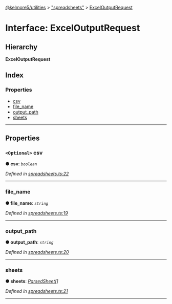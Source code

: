 [@kelmore5/utilities](../README.md) > ["spreadsheets"](../modules/_spreadsheets_.md) > [ExcelOutputRequest](../interfaces/_spreadsheets_.exceloutputrequest.md)

# Interface: ExcelOutputRequest

## Hierarchy

**ExcelOutputRequest**

## Index

### Properties

* [csv](_spreadsheets_.exceloutputrequest.md#csv)
* [file_name](_spreadsheets_.exceloutputrequest.md#file_name)
* [output_path](_spreadsheets_.exceloutputrequest.md#output_path)
* [sheets](_spreadsheets_.exceloutputrequest.md#sheets)

---

## Properties

<a id="csv"></a>

### `<Optional>` csv

**● csv**: *`boolean`*

*Defined in [spreadsheets.ts:22](https://github.com/kelmore5/javascript-utilities/blob/c0347fb/lib/spreadsheets.ts#L22)*

___
<a id="file_name"></a>

###  file_name

**● file_name**: *`string`*

*Defined in [spreadsheets.ts:19](https://github.com/kelmore5/javascript-utilities/blob/c0347fb/lib/spreadsheets.ts#L19)*

___
<a id="output_path"></a>

###  output_path

**● output_path**: *`string`*

*Defined in [spreadsheets.ts:20](https://github.com/kelmore5/javascript-utilities/blob/c0347fb/lib/spreadsheets.ts#L20)*

___
<a id="sheets"></a>

###  sheets

**● sheets**: *[ParsedSheet](_spreadsheets_.parsedsheet.md)[]*

*Defined in [spreadsheets.ts:21](https://github.com/kelmore5/javascript-utilities/blob/c0347fb/lib/spreadsheets.ts#L21)*

___


